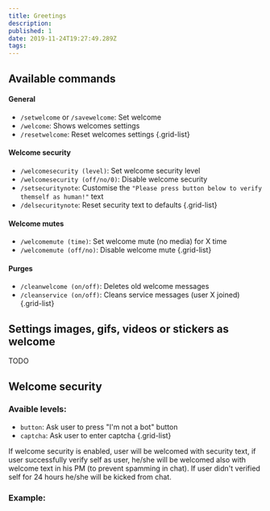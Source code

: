 ```yaml
---
title: Greetings
description: 
published: 1
date: 2019-11-24T19:27:49.289Z
tags: 
---
```


## Available commands
#### General
- `/setwelcome` or `/savewelcome`: Set welcome
- `/welcome`: Shows welcomes settings
- `/resetwelcome`: Reset welcomes settings
{.grid-list}
#### Welcome security
- `/welcomesecurity (level)`: Set welcome security level
- `/welcomesecurity (off/no/0)`: Disable welcome security
- `/setsecuritynote`: Customise the `"Please press button below to verify themself as human!"` text
- `/delsecuritynote`: Reset security text to defaults 
{.grid-list}
#### Welcome mutes
- `/welcomemute (time)`: Set welcome mute (no media) for X time
- `/welcomemute (off/no)`: Disable welcome mute
{.grid-list}
#### Purges
- `/cleanwelcome (on/off)`: Deletes old welcome messages
- `/cleanservice (on/off)`: Cleans service messages (user X joined)
{.grid-list}


## Settings images, gifs, videos or stickers as welcome
TODO

## Welcome security
### Avaible levels:
- `button`: Ask user to press "I'm not a bot" button
- `captcha`: Ask user to enter captcha
{.grid-list}

If welcome security is enabled, user will be welcomed with security text, if user successfully verify self as user, he/she will be welcomed also with welcome text in his PM (to prevent spamming in chat).
If user didn't verified self for 24 hours he/she will be kicked from chat.
### Example: